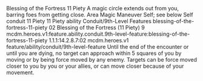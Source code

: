 <ability>
  <name>Blessing of the Fortress</name>
  <cost>11 Piety</cost>
  <flavor>A magic circle extends out from you, barring foes from getting close.</flavor>
  <keywords>
    <keyword>Area</keyword>
    <keyword>Magic</keyword>
  </keywords>
  <type>Maneuver</type>
  <distance>Self; see below</distance>
  <target>Self</target>
  <metadata>
    <class>conduit</class>
    <cost>11 Piety</cost>
    <cost_amount>11</cost_amount>
    <cost_resource>Piety</cost_resource>
    <feature_type>ability</feature_type>
    <file_dpath>Conduit/9th-Level Features</file_dpath>
    <item_id>blessing-of-the-fortress-11-piety</item_id>
    <item_index>02</item_index>
    <item_name>Blessing of the Fortress (11 Piety)</item_name>
    <level>9</level>
    <scc>mcdm.heroes.v1:feature.ability.conduit.9th-level-feature:blessing-of-the-fortress-11-piety</scc>
    <scdc>1.1.1:14.2.8.7:02</scdc>
    <source>mcdm.heroes.v1</source>
    <type>feature/ability/conduit/9th-level-feature</type>
  </metadata>
  <effects>
    <effect type="mundane">Until the end of the encounter or until you are dying, no target can approach within 5 squares of you by moving or by being force moved by any enemy. Targets can be force moved closer to you by you or your allies, or can move closer because of your movement.</effect>
  </effects>
</ability>
